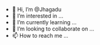 - 👋 Hi, I’m @Jhagadu
- 👀 I’m interested in ...
- 🌱 I’m currently learning ...
- 💞️ I’m looking to collaborate on ...
- 📫 How to reach me ...

<!---
Jhagadu/Jhagadu is a ✨ special ✨ repository because its `README.md` (this file) appears on your GitHub profile.
You can click the Preview link to take a look at your changes.
--->
